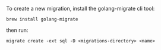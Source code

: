 To create a new migration, install the golang-migrate cli tool:

```
brew install golang-migrate
```

then run:

```
migrate create -ext sql -D <migrations-directory> <name>
```
